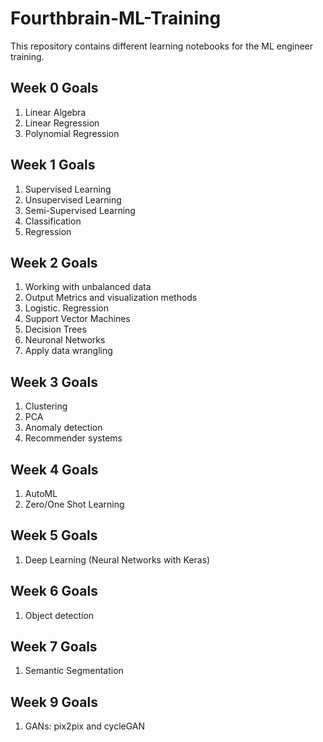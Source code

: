 # Fourthbrain-ML-Training

This repository contains different learning notebooks for the ML engineer training. 

## Week 0 Goals

1. Linear Algebra 
2. Linear Regression
3. Polynomial Regression

## Week 1 Goals

1. Supervised Learning
2. Unsupervised Learning
3. Semi-Supervised Learning
4. Classification
5. Regression 


## Week 2 Goals

1. Working with unbalanced data 
2. Output Metrics and visualization methods 
3. Logistic. Regression 
4. Support Vector Machines 
5. Decision Trees
6. Neuronal Networks
7. Apply data wrangling

## Week 3 Goals

1. Clustering
2. PCA
3. Anomaly detection
4. Recommender systems

## Week 4 Goals

1. AutoML
2. Zero/One Shot Learning

## Week 5 Goals 

1. Deep Learning (Neural Networks with Keras)

## Week 6 Goals

1. Object detection 

## Week 7 Goals

1. Semantic Segmentation

## Week 9 Goals

1. GANs: pix2pix and cycleGAN